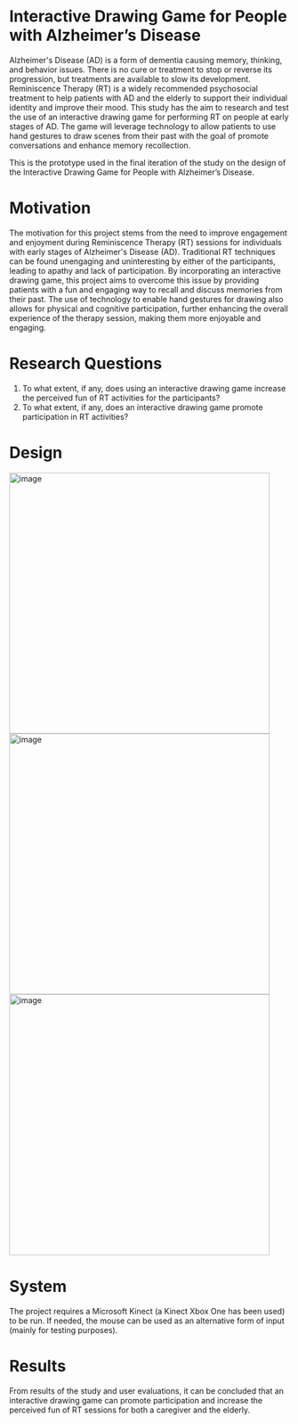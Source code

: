 # Interactive Drawing Game for People with Alzheimer’s Disease

Alzheimer's Disease (AD) is a form of dementia causing memory, thinking, and behavior issues. There is no cure or treatment to stop or reverse its progression, but treatments are available to slow its development. Reminiscence Therapy (RT) is a widely recommended psychosocial treatment to help patients with AD and the elderly to support their individual identity and improve their mood. This study has the aim to research and test the use of an interactive drawing game for performing RT on people at early stages of AD. The game will leverage technology to allow patients to use hand gestures to draw scenes from their past with the goal of promote conversations and enhance memory recollection.

This is the prototype used in the final iteration of the study on the design of the Interactive Drawing Game for People with Alzheimer’s Disease.

# Motivation

The motivation for this project stems from the need to improve engagement and enjoyment during Reminiscence Therapy (RT) sessions for individuals with early stages of Alzheimer's Disease (AD). Traditional RT techniques can be found unengaging and uninteresting by either of the participants, leading to apathy and lack of participation. By incorporating an interactive drawing game, this project aims to overcome this issue by providing patients with a fun and engaging way to recall and discuss memories from their past. The use of technology to enable hand gestures for drawing also allows for physical and cognitive participation, further enhancing the overall experience of the therapy session, making them more enjoyable and engaging.

# Research Questions

1. To what extent, if any, does using an interactive drawing game increase the perceived fun of RT activities for the participants?
2. To what extent, if any, does an interactive drawing game promote participation in RT activities? 


# Design

<img width="468" alt="image" src="https://user-images.githubusercontent.com/1250305/215279285-fda4ce19-dcde-4a35-bdc7-08afcbbc267d.png"> <img width="468" alt="image" src="https://user-images.githubusercontent.com/1250305/215279288-d02b6159-056a-4fcb-8a2c-c9cfd7269496.png"> <img width="468" alt="image" src="https://user-images.githubusercontent.com/1250305/215279304-f4d6e234-29d1-479a-83f5-22b15668eac1.png">

# System

The project requires a Microsoft Kinect (a Kinect Xbox One has been used) to be run. If needed, the mouse can be used as an alternative form of input (mainly for testing purposes).

# Results

From results of the study and user evaluations, it can be concluded that an interactive drawing game can promote participation and increase the perceived fun of RT sessions for both a caregiver and the elderly.

